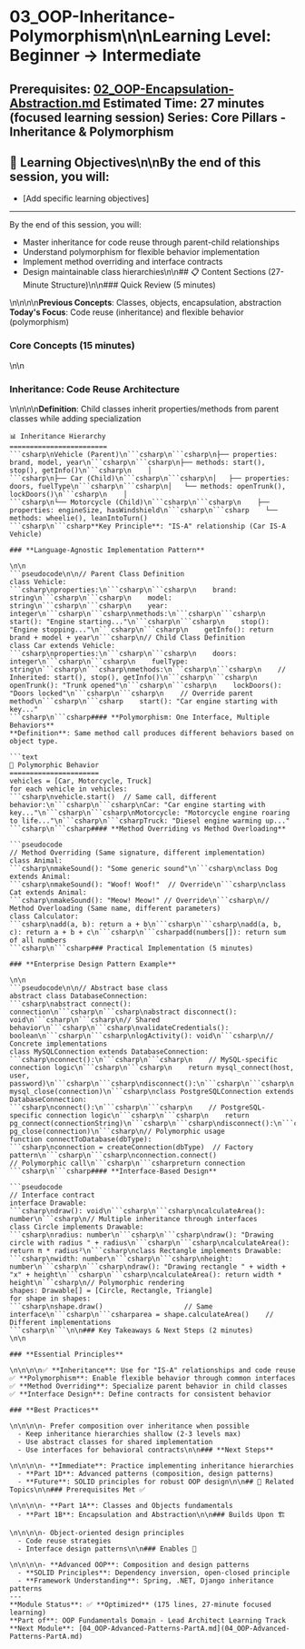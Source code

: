 # 03_OOP-Inheritance-Polymorphism\n\n**Learning Level**: Beginner → Intermediate

**Prerequisites**: [02_OOP-Encapsulation-Abstraction.md](02_OOP-Encapsulation-Abstraction.md)
**Estimated Time**: 27 minutes (focused learning session)
**Series**: Core Pillars - Inheritance & Polymorphism
---

## 🎯 Learning Objectives\n\nBy the end of this session, you will:
  - [Add specific learning objectives]
---
By the end of this session, you will:
  - Master inheritance for code reuse through parent-child relationships
  - Understand polymorphism for flexible behavior implementation
  - Implement method overriding and interface contracts
  - Design maintainable class hierarchies\n\n## 📋 Content Sections (27-Minute Structure)\n\n### Quick Review (5 minutes)

\n\n\n\n**Previous Concepts**: Classes, objects, encapsulation, abstraction
**Today's Focus**: Code reuse (inheritance) and flexible behavior (polymorphism)

### Core Concepts (15 minutes)

\n\n

### **Inheritance: Code Reuse Architecture**

\n\n\n\n**Definition**: Child classes inherit properties/methods from parent classes while adding specialization
```text
📊 Inheritance Hierarchy
========================
```csharp\nVehicle (Parent)\n```csharp\n```csharp\n├── properties: brand, model, year\n```csharp\n```csharp\n├── methods: start(), stop(), getInfo()\n```csharp\n    │
```csharp\n├── Car (Child)\n```csharp\n```csharp\n│   ├── properties: doors, fuelType\n```csharp\n```csharp\n│   └── methods: openTrunk(), lockDoors()\n```csharp\n    │
```csharp\n└── Motorcycle (Child)\n```csharp\n```csharp\n    ├── properties: engineSize, hasWindshield\n```csharp\n```csharp    └── methods: wheelie(), leanIntoTurn()
```csharp\n```csharp**Key Principle**: "IS-A" relationship (Car IS-A Vehicle)

### **Language-Agnostic Implementation Pattern**

\n\n
```pseudocode\n\n// Parent Class Definition
class Vehicle:
```csharp\nproperties:\n```csharp\n```csharp\n    brand: string\n```csharp\n```csharp\n    model: string\n```csharp\n```csharp\n    year: integer\n```csharp\n```csharp\nmethods:\n```csharp\n```csharp\n    start(): "Engine starting..."\n```csharp\n```csharp\n    stop(): "Engine stopping..."\n```csharp\n```csharp\n    getInfo(): return brand + model + year\n```csharp\n// Child Class Definition
class Car extends Vehicle:
```csharp\nproperties:\n```csharp\n```csharp\n    doors: integer\n```csharp\n```csharp\n    fuelType: string\n```csharp\n```csharp\nmethods:\n```csharp\n```csharp\n    // Inherited: start(), stop(), getInfo()\n```csharp\n```csharp\n    openTrunk(): "Trunk opened"\n```csharp\n```csharp\n    lockDoors(): "Doors locked"\n```csharp\n```csharp\n    // Override parent method\n```csharp\n```csharp    start(): "Car engine starting with key..."
```csharp\n```csharp#### **Polymorphism: One Interface, Multiple Behaviors**
**Definition**: Same method call produces different behaviors based on object type.

```text
🔄 Polymorphic Behavior
======================
vehicles = [Car, Motorcycle, Truck]
for each vehicle in vehicles:
```csharp\nvehicle.start()  // Same call, different behavior:\n```csharp\n```csharp\nCar: "Car engine starting with key..."\n```csharp\n```csharp\nMotorcycle: "Motorcycle engine roaring to life..."\n```csharp\n```csharpTruck: "Diesel engine warming up..."
```csharp\n```csharp#### **Method Overriding vs Method Overloading**

```pseudocode
// Method Overriding (Same signature, different implementation)
class Animal:
```csharp\nmakeSound(): "Some generic sound"\n```csharp\nclass Dog extends Animal:
```csharp\nmakeSound(): "Woof! Woof!"  // Override\n```csharp\nclass Cat extends Animal:
```csharp\nmakeSound(): "Meow! Meow!" // Override\n```csharp\n// Method Overloading (Same name, different parameters)
class Calculator:
```csharp\nadd(a, b): return a + b\n```csharp\n```csharp\nadd(a, b, c): return a + b + c\n```csharp\n```csharpadd(numbers[]): return sum of all numbers
```csharp\n```csharp### Practical Implementation (5 minutes)

### **Enterprise Design Pattern Example**

\n\n
```pseudocode\n\n// Abstract base class
abstract class DatabaseConnection:
```csharp\nabstract connect(): connection\n```csharp\n```csharp\nabstract disconnect(): void\n```csharp\n```csharp\n// Shared behavior\n```csharp\n```csharp\nvalidateCredentials(): boolean\n```csharp\n```csharp\nlogActivity(): void\n```csharp\n// Concrete implementations
class MySQLConnection extends DatabaseConnection:
```csharp\nconnect():\n```csharp\n```csharp\n    // MySQL-specific connection logic\n```csharp\n```csharp\n    return mysql_connect(host, user, password)\n```csharp\n```csharp\ndisconnect():\n```csharp\n```csharp\n    mysql_close(connection)\n```csharp\nclass PostgreSQLConnection extends DatabaseConnection:
```csharp\nconnect():\n```csharp\n```csharp\n    // PostgreSQL-specific connection logic\n```csharp\n```csharp\n    return pg_connect(connectionString)\n```csharp\n```csharp\ndisconnect():\n```csharp\n```csharp\n    pg_close(connection)\n```csharp\n// Polymorphic usage
function connectToDatabase(dbType):
```csharp\nconnection = createConnection(dbType)  // Factory pattern\n```csharp\n```csharp\nconnection.connect()                   // Polymorphic call\n```csharp\n```csharpreturn connection
```csharp\n```csharp#### **Interface-Based Design**

```pseudocode
// Interface contract
interface Drawable:
```csharp\ndraw(): void\n```csharp\n```csharp\ncalculateArea(): number\n```csharp\n// Multiple inheritance through interfaces
class Circle implements Drawable:
```csharp\nradius: number\n```csharp\n```csharp\ndraw(): "Drawing circle with radius " + radius\n```csharp\n```csharp\ncalculateArea(): return π * radius²\n```csharp\nclass Rectangle implements Drawable:
```csharp\nwidth: number\n```csharp\n```csharp\nheight: number\n```csharp\n```csharp\ndraw(): "Drawing rectangle " + width + "x" + height\n```csharp\n```csharp\ncalculateArea(): return width * height\n```csharp\n// Polymorphic rendering
shapes: Drawable[] = [Circle, Rectangle, Triangle]
for shape in shapes:
```csharp\nshape.draw()                    // Same interface\n```csharp\n```csharparea = shape.calculateArea()    // Different implementations
```csharp\n```\n\n### Key Takeaways & Next Steps (2 minutes)
\n\n

### **Essential Principles**

\n\n\n\n✅ **Inheritance**: Use for "IS-A" relationships and code reuse
✅ **Polymorphism**: Enable flexible behavior through common interfaces
✅ **Method Overriding**: Specialize parent behavior in child classes
✅ **Interface Design**: Define contracts for consistent behavior

### **Best Practices**

\n\n\n\n- Prefer composition over inheritance when possible
  - Keep inheritance hierarchies shallow (2-3 levels max)
  - Use abstract classes for shared implementation
  - Use interfaces for behavioral contracts\n\n### **Next Steps**

\n\n\n\n- **Immediate**: Practice implementing inheritance hierarchies
  - **Part 1D**: Advanced patterns (composition, design patterns)
  - **Future**: SOLID principles for robust OOP design\n\n## 🔗 Related Topics\n\n### Prerequisites Met ✅

\n\n\n\n- **Part 1A**: Classes and Objects fundamentals
  - **Part 1B**: Encapsulation and Abstraction\n\n### Builds Upon 🏗️

\n\n\n\n- Object-oriented design principles
  - Code reuse strategies
  - Interface design patterns\n\n### Enables 🎯

\n\n\n\n- **Advanced OOP**: Composition and design patterns
  - **SOLID Principles**: Dependency inversion, open-closed principle
  - **Framework Understanding**: Spring, .NET, Django inheritance patterns
---
**Module Status**: ✅ **Optimized** (175 lines, 27-minute focused learning)
**Part of**: OOP Fundamentals Domain - Lead Architect Learning Track
**Next Module**: [04_OOP-Advanced-Patterns-PartA.md](04_OOP-Advanced-Patterns-PartA.md)
